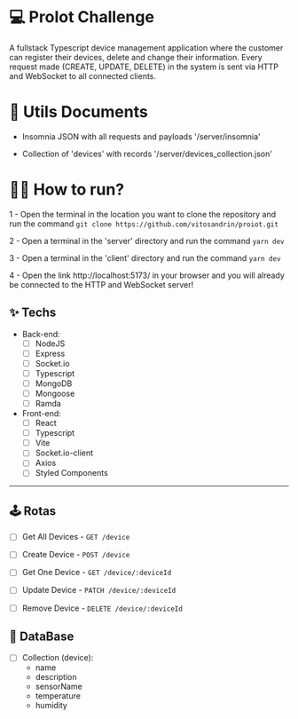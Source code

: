 # 💻 ProIot Challenge
A fullstack Typescript device management application where the customer can register their devices, delete and change their information. Every request made (CREATE, UPDATE, DELETE) in the system is sent via HTTP and WebSocket to all connected clients.

# 📜 Utils Documents
* Insomnia JSON with all requests and payloads '/server/insomnia'

* Collection of 'devices' with records '/server/devices_collection.json'

# 🤹‍♀️ How to run?
1 - Open the terminal in the location you want to clone the repository and run the command `git clone https://github.com/vitosandrin/proiot.git` 

2 - Open a terminal in the 'server' directory and run the command `yarn dev`

3 - Open a terminal in the 'client' directory and run the command `yarn dev`

4 - Open the link http://localhost:5173/ in your browser and you will already be connected to the HTTP and WebSocket server!

## ✨ Techs
  * Back-end:
    -  [ ] NodeJS
    -  [ ] Express
    -  [ ] Socket.io
    -  [ ] Typescript
    -  [ ] MongoDB
    -  [ ] Mongoose
    -  [ ] Ramda
  * Front-end:
    -  [ ] React
    -  [ ] Typescript
    -  [ ] Vite
    -  [ ] Socket.io-client
    -  [ ] Axios
    -  [ ] Styled Components
    
<hr />

## 🕹 Rotas
- [ ] Get All Devices - `GET /device`

- [ ] Create Device - `POST /device`

- [ ] Get One Device - `GET /device/:deviceId`

- [ ] Update Device - `PATCH /device/:deviceId`

- [ ] Remove Device - `DELETE /device/:deviceId`

## 💾 DataBase
- [ ] Collection (device):
   - name
   - description
   - sensorName
   - temperature
   - humidity
    
     
    
